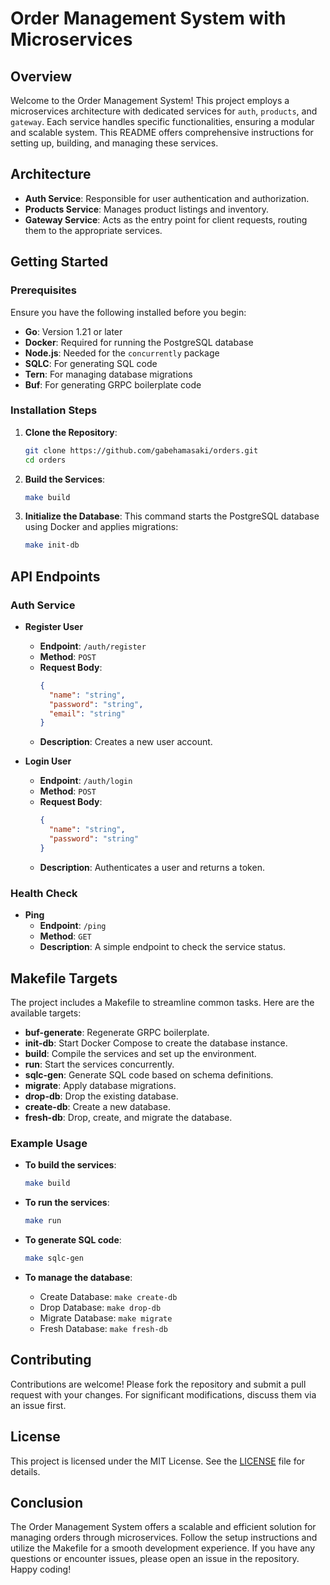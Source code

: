# Order Management System with Microservices

## Overview

Welcome to the Order Management System! This project employs a microservices architecture with dedicated services for `auth`, `products`, and `gateway`. Each service handles specific functionalities, ensuring a modular and scalable system. This README offers comprehensive instructions for setting up, building, and managing these services.

## Architecture

- **Auth Service**: Responsible for user authentication and authorization.
- **Products Service**: Manages product listings and inventory.
- **Gateway Service**: Acts as the entry point for client requests, routing them to the appropriate services.

## Getting Started

### Prerequisites

Ensure you have the following installed before you begin:

- **Go**: Version 1.21 or later
- **Docker**: Required for running the PostgreSQL database
- **Node.js**: Needed for the `concurrently` package
- **SQLC**: For generating SQL code
- **Tern**: For managing database migrations
- **Buf**: For generating GRPC boilerplate code

### Installation Steps

1. **Clone the Repository**:
   ```bash
   git clone https://github.com/gabehamasaki/orders.git
   cd orders
   ```

2. **Build the Services**:
   ```bash
   make build
   ```

3. **Initialize the Database**:
   This command starts the PostgreSQL database using Docker and applies migrations:
   ```bash
   make init-db
   ```

## API Endpoints

### Auth Service

- **Register User**
  - **Endpoint**: `/auth/register`
  - **Method**: `POST`
  - **Request Body**:
    ```json
    {
      "name": "string",
      "password": "string",
      "email": "string"
    }
    ```
  - **Description**: Creates a new user account.

- **Login User**
  - **Endpoint**: `/auth/login`
  - **Method**: `POST`
  - **Request Body**:
    ```json
    {
      "name": "string",
      "password": "string"
    }
    ```
  - **Description**: Authenticates a user and returns a token.

### Health Check

- **Ping**
  - **Endpoint**: `/ping`
  - **Method**: `GET`
  - **Description**: A simple endpoint to check the service status.

## Makefile Targets

The project includes a Makefile to streamline common tasks. Here are the available targets:

- **buf-generate**: Regenerate GRPC boilerplate.
- **init-db**: Start Docker Compose to create the database instance.
- **build**: Compile the services and set up the environment.
- **run**: Start the services concurrently.
- **sqlc-gen**: Generate SQL code based on schema definitions.
- **migrate**: Apply database migrations.
- **drop-db**: Drop the existing database.
- **create-db**: Create a new database.
- **fresh-db**: Drop, create, and migrate the database.

### Example Usage

- **To build the services**:
  ```bash
  make build
  ```

- **To run the services**:
  ```bash
  make run
  ```

- **To generate SQL code**:
  ```bash
  make sqlc-gen
  ```

- **To manage the database**:
  - Create Database: `make create-db`
  - Drop Database: `make drop-db`
  - Migrate Database: `make migrate`
  - Fresh Database: `make fresh-db`

## Contributing

Contributions are welcome! Please fork the repository and submit a pull request with your changes. For significant modifications, discuss them via an issue first.

## License

This project is licensed under the MIT License. See the [LICENSE](LICENSE) file for details.

## Conclusion

The Order Management System offers a scalable and efficient solution for managing orders through microservices. Follow the setup instructions and utilize the Makefile for a smooth development experience. If you have any questions or encounter issues, please open an issue in the repository. Happy coding!
